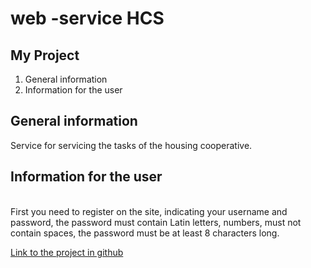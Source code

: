 # web -service HCS
 ## My Project <br>
1. General information <br>
2. Information for the user
## General information
<p>Service for servicing the tasks of the housing cooperative.</p> 

[comment]: <> (<br>)
 ## Information for the user
 <br>
First you need to register on the site, indicating your username and password, the password must contain Latin letters, numbers,
must not contain spaces, the password must be at least 8 characters long.  <br>

 [Link to the project in github](https://github.com/Oleg9791/ProjectMVC.git)


